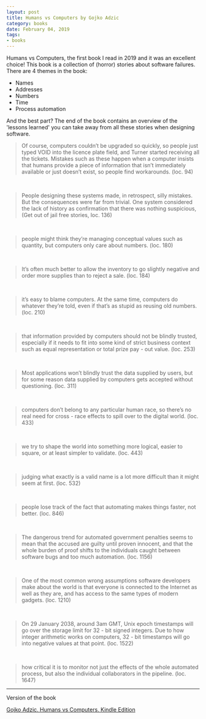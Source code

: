 ```yaml
---
layout: post
title: Humans vs Computers by Gojko Adzic
category: books
date: February 04, 2019
tags:
- books
---
```


Humans vs Computers, the first book I read in 2019 and it was an excellent choice!
This book is a collection of (horror) stories about software failures. There are 4 themes in the book:
* Names
* Addresses
* Numbers
* Time
* Process automation

And the best part? The end of the book contains an overview of the 'lessons learned' you can take away from all these stories when designing software.

> Of course, computers couldn’t be upgraded so quickly, so people just typed VOID into the licence plate field, and Turner started receiving all the tickets. Mistakes such as these happen when a computer insists that humans provide a piece of information that isn’t immediately available or just doesn’t exist, so people find workarounds. (loc. 94)

<!--more-->

<br>

> People designing these systems made, in retrospect, silly mistakes. But the consequences were far from trivial. One system considered the lack of history as confirmation that there was nothing suspicious, (Get out of jail free stories, loc. 136) 

<br>

> people might think they’re managing conceptual values such as quantity, but computers only care about numbers. (loc. 180)

<br>

> It’s often much better to allow the inventory to go slightly negative and order more supplies than to reject a sale. (loc. 184)

<br>

> it’s easy to blame computers. At the same time, computers do whatever they’re told, even if that’s as stupid as reusing old numbers. (loc. 210)

<br>

> that information provided by computers should not be blindly trusted, especially if it needs to fit into some kind of strict business context such as equal representation or total prize pay - out value. (loc. 253)

<br>

> Most applications won’t blindly trust the data supplied by users, but for some reason data supplied by computers gets accepted without questioning. (loc. 311)

<br>

> computers don’t belong to any particular human race, so there’s no real need for cross - race effects to spill over to the digital world. (loc. 433)

<br>

> we try to shape the world into something more logical, easier to square, or at least simpler to validate. (loc. 443)

<br>

> judging what exactly is a valid name is a lot more difficult than it might seem at first. (loc. 532)

<br>

> people lose track of the fact that automating makes things faster, not better. (loc. 846)

<br>

> The dangerous trend for automated government penalties seems to mean that the accused are guilty until proven innocent, and that the whole burden of proof shifts to the individuals caught between software bugs and too much automation. (loc. 1156)

<br>

> One of the most common wrong assumptions software developers make about the world is that everyone is connected to the Internet as well as they are, and has access to the same types of modern gadgets. (loc. 1210)

<br>

> On 29 January 2038, around 3am GMT, Unix epoch timestamps will go over the storage limit for 32 - bit signed integers. Due to how integer arithmetic works on computers, 32 - bit timestamps will go into negative values at that point. (loc. 1522) 

<br>

> how critical it is to monitor not just the effects of the whole automated process, but also the individual collaborators in the pipeline. (loc. 1647)

----

Version of the book

[Gojko Adzic. Humans vs Computers. Kindle Edition](https://www.amazon.com/Humans-vs-Computers-Gojko-Adzic-ebook/dp/B074WLHL69/ref=sr_1_1_twi_kin_1?ie=UTF8&qid=1549288269&sr=8-1&keywords=humans+vs+computers)